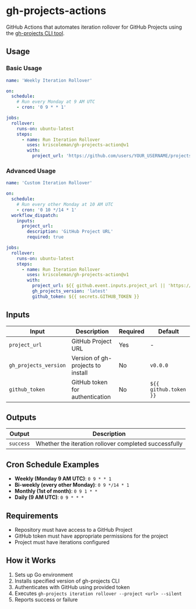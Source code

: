 # gh-projects-actions

GitHub Actions that automates iteration rollover for GitHub Projects using the [gh-projects CLI tool](https://github.com/kriscoleman/gh-projects).

## Usage

### Basic Usage

```yaml
name: 'Weekly Iteration Rollover'

on:
  schedule:
    # Run every Monday at 9 AM UTC
    - cron: '0 9 * * 1'

jobs:
  rollover:
    runs-on: ubuntu-latest
    steps:
      - name: Run Iteration Rollover
        uses: kriscoleman/gh-projects-action@v1
        with:
          project_url: 'https://github.com/users/YOUR_USERNAME/projects/YOUR_PROJECT_NUMBER'
```

### Advanced Usage

```yaml
name: 'Custom Iteration Rollover'

on:
  schedule:
    # Run every other Monday at 10 AM UTC
    - cron: '0 10 */14 * 1'
  workflow_dispatch:
    inputs:
      project_url:
        description: 'GitHub Project URL'
        required: true

jobs:
  rollover:
    runs-on: ubuntu-latest
    steps:
      - name: Run Iteration Rollover
        uses: kriscoleman/gh-projects-action@v1
        with:
          project_url: ${{ github.event.inputs.project_url || 'https://github.com/users/YOUR_USERNAME/projects/YOUR_PROJECT_NUMBER' }}
          gh_projects_version: 'latest'
          github_token: ${{ secrets.GITHUB_TOKEN }}
```

## Inputs

| Input | Description | Required | Default |
|-------|-------------|----------|---------|
| `project_url` | GitHub Project URL | Yes | - |
| `gh_projects_version` | Version of gh-projects to install | No | `v0.0.0` |
| `github_token` | GitHub token for authentication | No | `${{ github.token }}` |

## Outputs

| Output | Description |
|--------|-------------|
| `success` | Whether the iteration rollover completed successfully |

## Cron Schedule Examples

- **Weekly (Monday 9 AM UTC)**: `0 9 * * 1`
- **Bi-weekly (every other Monday)**: `0 9 */14 * 1`  
- **Monthly (1st of month)**: `0 9 1 * *`
- **Daily (9 AM UTC)**: `0 9 * * *`

## Requirements

- Repository must have access to a GitHub Project
- GitHub token must have appropriate permissions for the project
- Project must have iterations configured

## How it Works

1. Sets up Go environment
2. Installs specified version of gh-projects CLI
3. Authenticates with GitHub using provided token
4. Executes `gh-projects iteration rollover --project <url> --silent`
5. Reports success or failure
